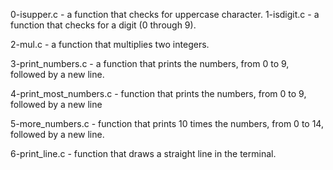 0-isupper.c - a function that checks for uppercase character.
1-isdigit.c - a function that checks for a digit (0 through 9).

2-mul.c - a function that multiplies two integers.

3-print_numbers.c - a function that prints the numbers, from 0 to 9, followed by a new line.

4-print_most_numbers.c - function that prints the numbers, from 0 to 9, followed by a new line


5-more_numbers.c - function that prints 10 times the numbers, from 0 to 14, followed by a new line.

6-print_line.c - function that draws a straight line in the terminal.


